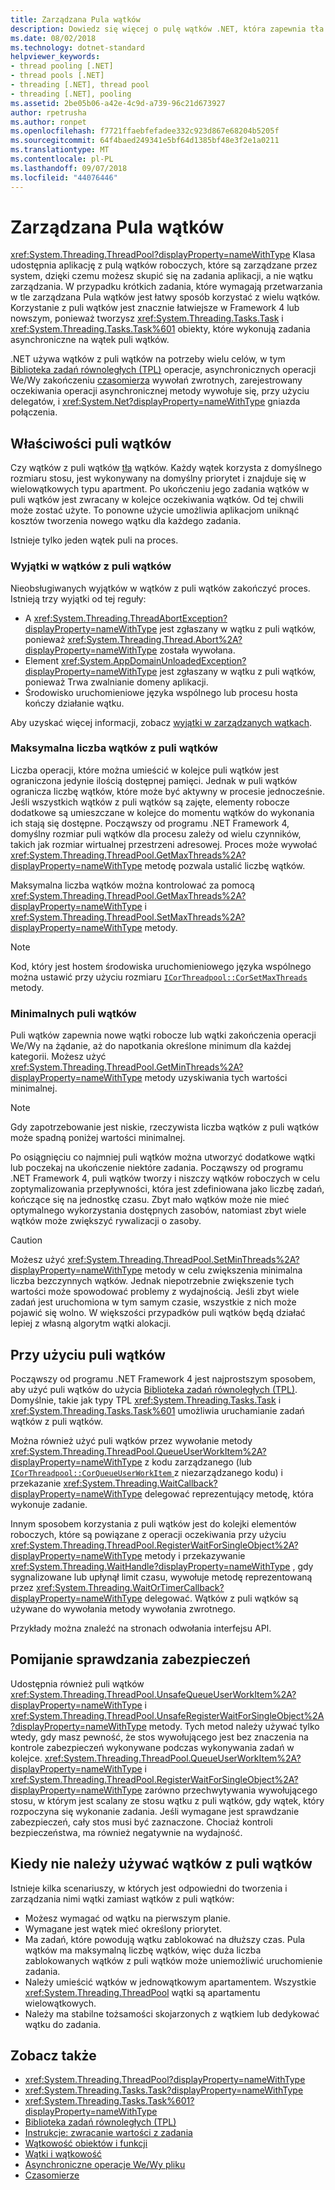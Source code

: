 ```yaml
---
title: Zarządzana Pula wątków
description: Dowiedz się więcej o pulę wątków .NET, która zapewnia tła wątków roboczych
ms.date: 08/02/2018
ms.technology: dotnet-standard
helpviewer_keywords:
- thread pooling [.NET]
- thread pools [.NET]
- threading [.NET], thread pool
- threading [.NET], pooling
ms.assetid: 2be05b06-a42e-4c9d-a739-96c21d673927
author: rpetrusha
ms.author: ronpet
ms.openlocfilehash: f7721ffaebfefadee332c923d867e68204b5205f
ms.sourcegitcommit: 64f4baed249341e5bf64d1385bf48e3f2e1a0211
ms.translationtype: MT
ms.contentlocale: pl-PL
ms.lasthandoff: 09/07/2018
ms.locfileid: "44076446"
---
```

# <a name="the-managed-thread-pool"></a>Zarządzana Pula wątków

<xref:System.Threading.ThreadPool?displayProperty=nameWithType> Klasa udostępnia aplikację z pulą wątków roboczych, które są zarządzane przez system, dzięki czemu możesz skupić się na zadania aplikacji, a nie wątku zarządzania. W przypadku krótkich zadania, które wymagają przetwarzania w tle zarządzana Pula wątków jest łatwy sposób korzystać z wielu wątków. Korzystanie z puli wątków jest znacznie łatwiejsze w Framework 4 lub nowszym, ponieważ tworzysz <xref:System.Threading.Tasks.Task> i <xref:System.Threading.Tasks.Task%601> obiekty, które wykonują zadania asynchroniczne na wątek puli wątków.  
  
.NET używa wątków z puli wątków na potrzeby wielu celów, w tym [Biblioteka zadań równoległych (TPL)](../parallel-programming/task-parallel-library-tpl.md) operacje, asynchronicznych operacji We/Wy zakończeniu [czasomierza](timers.md) wywołań zwrotnych, zarejestrowany oczekiwania operacji asynchronicznej metody wywołuje się, przy użyciu delegatów, i <xref:System.Net?displayProperty=nameWithType> gniazda połączenia.  

## <a name="thread-pool-characteristics"></a>Właściwości puli wątków

Czy wątków z puli wątków [tła](foreground-and-background-threads.md) wątków. Każdy wątek korzysta z domyślnego rozmiaru stosu, jest wykonywany na domyślny priorytet i znajduje się w wielowątkowych typu apartment. Po ukończeniu jego zadania wątków w puli wątków jest zwracany w kolejce oczekiwania wątków. Od tej chwili może zostać użyte. To ponowne użycie umożliwia aplikacjom uniknąć kosztów tworzenia nowego wątku dla każdego zadania.
  
Istnieje tylko jeden wątek puli na proces.  
  
### <a name="exceptions-in-thread-pool-threads"></a>Wyjątki w wątków z puli wątków

Nieobsługiwanych wyjątków w wątków z puli wątków zakończyć proces. Istnieją trzy wyjątki od tej reguły:  
  
- A <xref:System.Threading.ThreadAbortException?displayProperty=nameWithType> jest zgłaszany w wątku z puli wątków, ponieważ <xref:System.Threading.Thread.Abort%2A?displayProperty=nameWithType> została wywołana.  
- Element <xref:System.AppDomainUnloadedException?displayProperty=nameWithType> jest zgłaszany w wątku z puli wątków, ponieważ Trwa zwalnianie domeny aplikacji.  
- Środowisko uruchomieniowe języka wspólnego lub procesu hosta kończy działanie wątku.  
  
Aby uzyskać więcej informacji, zobacz [wyjątki w zarządzanych wątkach](exceptions-in-managed-threads.md).  
  
### <a name="maximum-number-of-thread-pool-threads"></a>Maksymalna liczba wątków z puli wątków

Liczba operacji, które można umieścić w kolejce puli wątków jest ograniczona jedynie ilością dostępnej pamięci. Jednak w puli wątków ogranicza liczbę wątków, które może być aktywny w procesie jednocześnie. Jeśli wszystkich wątków z puli wątków są zajęte, elementy robocze dodatkowe są umieszczane w kolejce do momentu wątków do wykonania ich stają się dostępne. Począwszy od programu .NET Framework 4, domyślny rozmiar puli wątków dla procesu zależy od wielu czynników, takich jak rozmiar wirtualnej przestrzeni adresowej. Proces może wywołać <xref:System.Threading.ThreadPool.GetMaxThreads%2A?displayProperty=nameWithType> metodę pozwala ustalić liczbę wątków.  
  
Maksymalna liczba wątków można kontrolować za pomocą <xref:System.Threading.ThreadPool.GetMaxThreads%2A?displayProperty=nameWithType> i <xref:System.Threading.ThreadPool.SetMaxThreads%2A?displayProperty=nameWithType> metody.  

> [!NOTE]
> Kod, który jest hostem środowiska uruchomieniowego języka wspólnego można ustawić przy użyciu rozmiaru [ `ICorThreadpool::CorSetMaxThreads` ](../../framework/unmanaged-api/hosting/icorthreadpool-corsetmaxthreads-method.md) metody.  
  
### <a name="thread-pool-minimums"></a>Minimalnych puli wątków

Puli wątków zapewnia nowe wątki robocze lub wątki zakończenia operacji We/Wy na żądanie, aż do napotkania określone minimum dla każdej kategorii. Możesz użyć <xref:System.Threading.ThreadPool.GetMinThreads%2A?displayProperty=nameWithType> metody uzyskiwania tych wartości minimalnej.  
  
> [!NOTE]
> Gdy zapotrzebowanie jest niskie, rzeczywista liczba wątków z puli wątków może spadną poniżej wartości minimalnej.  
  
Po osiągnięciu co najmniej puli wątków można utworzyć dodatkowe wątki lub poczekaj na ukończenie niektóre zadania. Począwszy od programu .NET Framework 4, puli wątków tworzy i niszczy wątków roboczych w celu zoptymalizowania przepływności, która jest zdefiniowana jako liczbę zadań, kończące się na jednostkę czasu. Zbyt mało wątków może nie mieć optymalnego wykorzystania dostępnych zasobów, natomiast zbyt wiele wątków może zwiększyć rywalizacji o zasoby.  
  
> [!CAUTION]
> Możesz użyć <xref:System.Threading.ThreadPool.SetMinThreads%2A?displayProperty=nameWithType> metody w celu zwiększenia minimalna liczba bezczynnych wątków. Jednak niepotrzebnie zwiększenie tych wartości może spowodować problemy z wydajnością. Jeśli zbyt wiele zadań jest uruchomiona w tym samym czasie, wszystkie z nich może pojawić się wolno. W większości przypadków puli wątków będą działać lepiej z własną algorytm wątki alokacji.  

## <a name="using-the-thread-pool"></a>Przy użyciu puli wątków

Począwszy od programu .NET Framework 4 jest najprostszym sposobem, aby użyć puli wątków do użycia [Biblioteka zadań równoległych (TPL)](../parallel-programming/task-parallel-library-tpl.md). Domyślnie, takie jak typy TPL <xref:System.Threading.Tasks.Task> i <xref:System.Threading.Tasks.Task%601> umożliwia uruchamianie zadań wątków z puli wątków.

Można również użyć puli wątków przez wywołanie metody <xref:System.Threading.ThreadPool.QueueUserWorkItem%2A?displayProperty=nameWithType> z kodu zarządzanego (lub [ `ICorThreadpool::CorQueueUserWorkItem` ](../../framework/unmanaged-api/hosting/icorthreadpool-corqueueuserworkitem-method.md) z niezarządzanego kodu) i przekazanie <xref:System.Threading.WaitCallback?displayProperty=nameWithType> delegować reprezentujący metodę, która wykonuje zadanie.

Innym sposobem korzystania z puli wątków jest do kolejki elementów roboczych, które są powiązane z operacji oczekiwania przy użyciu <xref:System.Threading.ThreadPool.RegisterWaitForSingleObject%2A?displayProperty=nameWithType> metody i przekazywanie <xref:System.Threading.WaitHandle?displayProperty=nameWithType> , gdy sygnalizowane lub upłynął limit czasu, wywołuje metodę reprezentowaną przez <xref:System.Threading.WaitOrTimerCallback?displayProperty=nameWithType> delegować. Wątków z puli wątków są używane do wywołania metody wywołania zwrotnego.  

Przykłady można znaleźć na stronach odwołania interfejsu API.
  
## <a name="skipping-security-checks"></a>Pomijanie sprawdzania zabezpieczeń

Udostępnia również puli wątków <xref:System.Threading.ThreadPool.UnsafeQueueUserWorkItem%2A?displayProperty=nameWithType> i <xref:System.Threading.ThreadPool.UnsafeRegisterWaitForSingleObject%2A?displayProperty=nameWithType> metody. Tych metod należy używać tylko wtedy, gdy masz pewność, że stos wywołującego jest bez znaczenia na kontrole zabezpieczeń wykonywane podczas wykonywania zadań w kolejce. <xref:System.Threading.ThreadPool.QueueUserWorkItem%2A?displayProperty=nameWithType> i <xref:System.Threading.ThreadPool.RegisterWaitForSingleObject%2A?displayProperty=nameWithType> zarówno przechwytywania wywołującego stosu, w którym jest scalany ze stosu wątku z puli wątków, gdy wątek, który rozpoczyna się wykonanie zadania. Jeśli wymagane jest sprawdzanie zabezpieczeń, cały stos musi być zaznaczone. Chociaż kontroli bezpieczeństwa, ma również negatywnie na wydajność.  

## <a name="when-not-to-use-thread-pool-threads"></a>Kiedy nie należy używać wątków z puli wątków

Istnieje kilka scenariuszy, w których jest odpowiedni do tworzenia i zarządzania nimi wątki zamiast wątków z puli wątków:  
  
- Możesz wymagać od wątku na pierwszym planie.  
- Wymagane jest wątek mieć określony priorytet.  
- Ma zadań, które powodują wątku zablokować na dłuższy czas. Pula wątków ma maksymalną liczbę wątków, więc duża liczba zablokowanych wątków z puli wątków może uniemożliwić uruchomienie zadania.  
- Należy umieścić wątków w jednowątkowym apartamentem. Wszystkie <xref:System.Threading.ThreadPool> wątki są apartamentu wielowątkowych.  
- Należy ma stabilne tożsamości skojarzonych z wątkiem lub dedykować wątku do zadania.  
  
## <a name="see-also"></a>Zobacz także

- <xref:System.Threading.ThreadPool?displayProperty=nameWithType>  
- <xref:System.Threading.Tasks.Task?displayProperty=nameWithType>  
- <xref:System.Threading.Tasks.Task%601?displayProperty=nameWithType>  
- [Biblioteka zadań równoległych (TPL)](../parallel-programming/task-parallel-library-tpl.md)  
- [Instrukcje: zwracanie wartości z zadania](../parallel-programming/how-to-return-a-value-from-a-task.md)  
- [Wątkowość obiektów i funkcji](threading-objects-and-features.md)  
- [Wątki i wątkowość](threads-and-threading.md)  
- [Asynchroniczne operacje We/Wy pliku](../io/asynchronous-file-i-o.md)  
- [Czasomierze](timers.md)  
